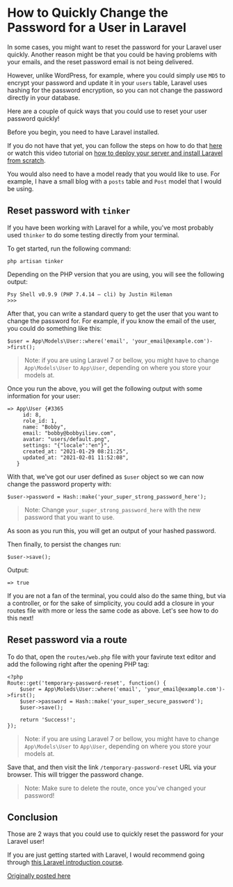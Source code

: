 # How to Quickly Change the Password for a User in Laravel

In some cases, you might want to reset the password for your Laravel user quickly. Another reason might be that you could be having problems with your emails, and the reset password email is not being delivered.

However, unlike WordPress, for example, where you could simply use `MD5` to encrypt your password and update it in your `users` table, Laravel uses hashing for the password encryption, so you can not change the password directly in your database.

Here are a couple of quick ways that you could use to reset your user password quickly!

Before you begin, you need to have Laravel installed.

If you do not have that yet, you can follow the steps on how to do that [here](https://devdojo.com/bobbyiliev/laravel-app-on-digital-ocean-ubuntu-1904-droplet-step-by-step-guide) or watch this video tutorial on [how to deploy your server and install Laravel from scratch](https://www.youtube.com/watch?v=RrhpbFCOlZ0&list=PLY7SzAmnEqp6bOl-AehM9dX3UKlxTjMVD).

You would also need to have a model ready that you would like to use. For example, I have a small blog with a `posts` table and `Post` model that I would be using.

## Reset password with `tinker`

If you have been working with Laravel for a while, you've most probably used `thinker` to do some testing directly from your terminal.

To get started, run the following command:

```
php artisan tinker
```

Depending on the PHP version that you are using, you will see the following output:

```
Psy Shell v0.9.9 (PHP 7.4.14 — cli) by Justin Hileman
>>>
```

After that, you can write a standard query to get the user that you want to change the password for. For example, if you know the email of the user, you could do something like this:

```
$user = App\Models\User::where('email', 'your_email@example.com')->first();
```

> Note: if you are using Laravel 7 or bellow, you might have to change `App\Models\User` to `App\User`, depending on where you store your models at.

Once you run the above, you will get the following output with some information for your user:

```
=> App\User {#3365
     id: 8,
     role_id: 1,
     name: "Bobby",
     email: "bobby@bobbyiliev.com",
     avatar: "users/default.png",
     settings: "{"locale":"en"}",
     created_at: "2021-01-29 08:21:25",
     updated_at: "2021-02-01 11:52:08",
   }
```

With that, we've got our user defined as `$user` object so we can now change the password property with:

```
$user->password = Hash::make('your_super_strong_password_here');
```

> Note: Change `your_super_strong_password_here` with the new password that you want to use.

As soon as you run this, you will get an output of your hashed password.

Then finally, to persist the changes run:

```
$user->save();
```

Output:

```
=> true
```

If you are not a fan of the terminal, you could also do the same thing, but via a controller, or for the sake of simplicity, you could add a closure in your routes file with more or less the same code as above. Let's see how to do this next!

## Reset password via a route

To do that, open the `routes/web.php` file with your favirute text editor and add the following right after the opening PHP tag:

```
<?php
Route::get('temporary-password-reset', function() {
    $user = App\Moleds\User::where('email', 'your_email@example.com')->first();
    $user->password = Hash::make('your_super_secure_password');
    $user->save();
 
    return 'Success!';
});
```

> Note: if you are using Laravel 7 or bellow, you might have to change `App\Models\User` to `App\User`, depending on where you store your models at.

Save that, and then visit the link `/temporary-password-reset` URL via your browser. This will trigger the password change. 

> Note: Make sure to delete the route, once you've changed your password!

## Conclusion

Those are 2 ways that you could use to quickly reset the password for your Laravel user!

If you are just getting started with Laravel, I would recommend going through [this Laravel introduction course](https://devdojo.com/course/laravel-7-basics).

[Originally posted here](https://devdojo.com/bobbyiliev/how-to-quickly-change-the-password-for-a-user-in-laravel)